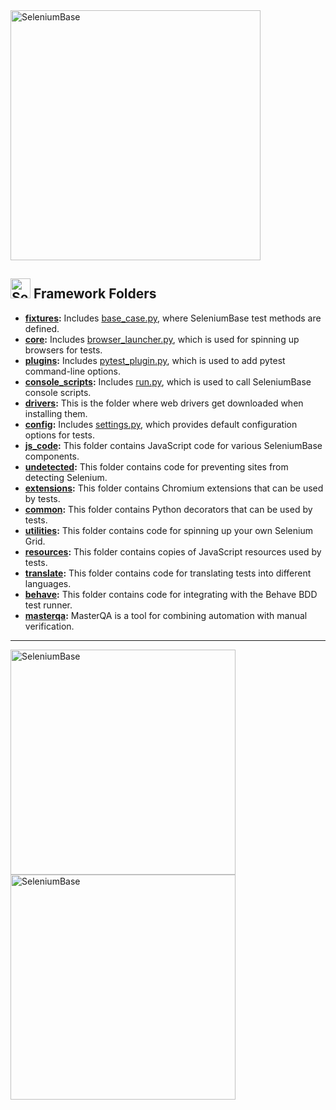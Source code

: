 <img src="https://seleniumbase.github.io/cdn/img/sb_word_cloud.png" alt="SeleniumBase" title="SeleniumBase" width="400" />

<h2><img src="https://seleniumbase.github.io/img/logo3b.png" title="SeleniumBase" width="32" /> Framework Folders</h2>

* <b>[fixtures](https://github.com/seleniumbase/SeleniumBase/tree/master/seleniumbase/fixtures):</b> Includes [base_case.py](https://github.com/seleniumbase/SeleniumBase/blob/master/seleniumbase/fixtures/base_case.py), where SeleniumBase test methods are defined.
* <b>[core](https://github.com/seleniumbase/SeleniumBase/tree/master/seleniumbase/core):</b> Includes [browser_launcher.py](https://github.com/seleniumbase/SeleniumBase/blob/master/seleniumbase/core/browser_launcher.py), which is used for spinning up browsers for tests.
* <b>[plugins](https://github.com/seleniumbase/SeleniumBase/tree/master/seleniumbase/plugins):</b> Includes [pytest_plugin.py](https://github.com/seleniumbase/SeleniumBase/blob/master/seleniumbase/plugins/pytest_plugin.py), which is used to add pytest command-line options.
* <b>[console_scripts](https://github.com/seleniumbase/SeleniumBase/tree/master/seleniumbase/console_scripts):</b> Includes [run.py](https://github.com/seleniumbase/SeleniumBase/blob/master/seleniumbase/console_scripts/run.py), which is used to call SeleniumBase console scripts.
* <b>[drivers](https://github.com/seleniumbase/SeleniumBase/tree/master/seleniumbase/drivers):</b> This is the folder where web drivers get downloaded when installing them.
* <b>[config](https://github.com/seleniumbase/SeleniumBase/tree/master/seleniumbase/config):</b> Includes [settings.py](https://github.com/seleniumbase/SeleniumBase/blob/master/seleniumbase/config/settings.py), which provides default configuration options for tests.
* <b>[js_code](https://github.com/seleniumbase/SeleniumBase/tree/master/seleniumbase/js_code):</b> This folder contains JavaScript code for various SeleniumBase components.
* <b>[undetected](https://github.com/seleniumbase/SeleniumBase/tree/master/seleniumbase/undetected):</b> This folder contains code for preventing sites from detecting Selenium.
* <b>[extensions](https://github.com/seleniumbase/SeleniumBase/tree/master/seleniumbase/extensions):</b> This folder contains Chromium extensions that can be used by tests.
* <b>[common](https://github.com/seleniumbase/SeleniumBase/tree/master/seleniumbase/common):</b> This folder contains Python decorators that can be used by tests.
* <b>[utilities](https://github.com/seleniumbase/SeleniumBase/tree/master/seleniumbase/utilities):</b> This folder contains code for spinning up your own Selenium Grid.
* <b>[resources](https://github.com/seleniumbase/SeleniumBase/tree/master/seleniumbase/resources):</b> This folder contains copies of JavaScript resources used by tests.
* <b>[translate](https://github.com/seleniumbase/SeleniumBase/tree/master/seleniumbase/translate):</b> This folder contains code for translating tests into different languages.
* <b>[behave](https://github.com/seleniumbase/SeleniumBase/tree/master/seleniumbase/behave):</b> This folder contains code for integrating with the Behave BDD test runner.
* <b>[masterqa](https://github.com/seleniumbase/SeleniumBase/tree/master/seleniumbase/masterqa):</b> MasterQA is a tool for combining automation with manual verification.

--------

<img src="https://seleniumbase.github.io/cdn/img/sb_text_f.png" title="SeleniumBase" align="center" width="360">

<div><a href="https://github.com/seleniumbase/SeleniumBase"><img src="https://seleniumbase.github.io/cdn/img/sb_logo_gs.png" alt="SeleniumBase" width="360" /></a></div>
